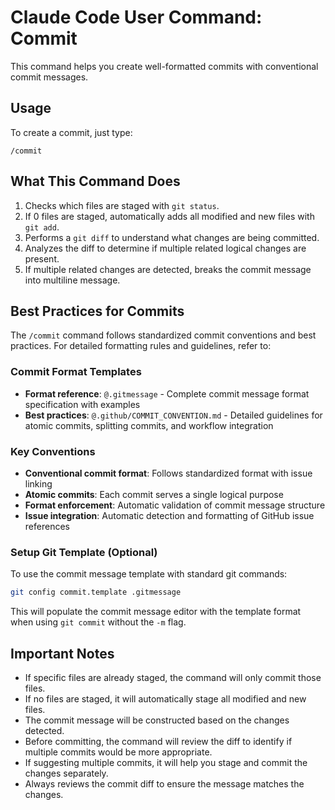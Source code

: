 # Claude Code User Command: Commit

This command helps you create well-formatted commits with conventional commit messages.

## Usage

To create a commit, just type:
```
/commit
```

## What This Command Does

1. Checks which files are staged with `git status`.
2. If 0 files are staged, automatically adds all modified and new files with `git add`.
3. Performs a `git diff` to understand what changes are being committed.
4. Analyzes the diff to determine if multiple related logical changes are present.
5. If multiple related changes are detected, breaks the commit message into multiline message.

## Best Practices for Commits

The `/commit` command follows standardized commit conventions and best practices. For detailed formatting rules and guidelines, refer to:

### Commit Format Templates
- **Format reference**: `@.gitmessage` - Complete commit message format specification with examples
- **Best practices**: `@.github/COMMIT_CONVENTION.md` - Detailed guidelines for atomic commits, splitting commits, and workflow integration

### Key Conventions
- **Conventional commit format**: Follows standardized format with issue linking
- **Atomic commits**: Each commit serves a single logical purpose
- **Format enforcement**: Automatic validation of commit message structure
- **Issue integration**: Automatic detection and formatting of GitHub issue references

### Setup Git Template (Optional)
To use the commit message template with standard git commands:
```bash
git config commit.template .gitmessage
```

This will populate the commit message editor with the template format when using `git commit` without the `-m` flag.

## Important Notes

- If specific files are already staged, the command will only commit those files.
- If no files are staged, it will automatically stage all modified and new files.
- The commit message will be constructed based on the changes detected.
- Before committing, the command will review the diff to identify if multiple commits would be more appropriate.
- If suggesting multiple commits, it will help you stage and commit the changes separately.
- Always reviews the commit diff to ensure the message matches the changes.